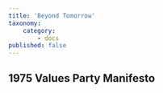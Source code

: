 ```yaml
---
title: 'Beyond Tomorrow'
taxonomy:
    category:
        - docs
published: false
---
```


## 1975 Values Party Manifesto